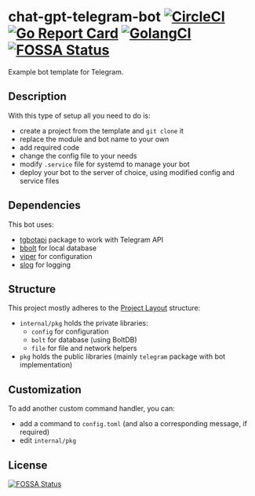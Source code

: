 # chat-gpt-telegram-bot [![CircleCI](https://circleci.com/gh/nezorflame/chat-gpt-telegram-bot/tree/master.svg?style=svg)](https://circleci.com/gh/nezorflame/chat-gpt-telegram-bot/tree/master) [![Go Report Card](https://goreportcard.com/badge/github.com/nezorflame/chat-gpt-telegram-bot)](https://goreportcard.com/report/github.com/nezorflame/chat-gpt-telegram-bot) [![GolangCI](https://golangci.com/badges/github.com/nezorflame/chat-gpt-telegram-bot.svg)](https://golangci.com/r/github.com/nezorflame/chat-gpt-telegram-bot) [![FOSSA Status](https://app.fossa.io/api/projects/git%2Bgithub.com%2Fnezorflame%2Fchat-gpt-telegram-bot.svg?type=shield)](https://app.fossa.io/projects/git%2Bgithub.com%2Fnezorflame%2Fchat-gpt-telegram-bot?ref=badge_shield)

Example bot template for Telegram.

## Description

With this type of setup all you need to do is:

- create a project from the template and `git clone` it
- replace the module and bot name to your own
- add required code
- change the config file to your needs
- modify `.service` file for systemd to manage your bot
- deploy your bot to the server of choice, using modified config and service files

## Dependencies

This bot uses:

- [tgbotapi](https://pkg.go.dev/github.com/go-telegram-bot-api/telegram-bot-api/v5) package to work with Telegram API
- [bbolt](https://pkg.go.dev/go.etcd.io/bbolt) for local database
- [viper](https://pkg.go.dev/github.com/spf13/viper) for configuration
- [slog](https://pkg.go.dev/golang.org/x/exp/slog) for logging

## Structure

This project mostly adheres to the [Project Layout](https://github.com/golang-standards/project-layout) structure:

- `internal/pkg` holds the private libraries:
  - `config` for configuration
  - `bolt` for database (using BoltDB)
  - `file` for file and network helpers
- `pkg` holds the public libraries (mainly `telegram` package with bot implementation)

## Customization

To add another custom command handler, you can:

- add a command to `config.toml` (and also a corresponding message, if required)
- edit `internal/pkg`

## License

[![FOSSA Status](https://app.fossa.io/api/projects/git%2Bgithub.com%2Fnezorflame%2Fchat-gpt-telegram-bot.svg?type=large)](https://app.fossa.io/projects/git%2Bgithub.com%2Fnezorflame%2Fchat-gpt-telegram-bot?ref=badge_large)
